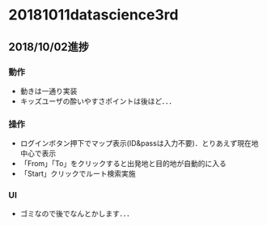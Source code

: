 # 20181011datascience3rd

## 2018/10/02進捗
### 動作
- 動きは一通り実装
- キッズユーザの酔いやすさポイントは後ほど．．．

### 操作
- ログインボタン押下でマップ表示(ID&passは入力不要)．とりあえず現在地中心で表示
- 「From」「To」をクリックすると出発地と目的地が自動的に入る
- 「Start」クリックでルート検索実施

### UI
- ゴミなので後でなんとかします．．．

